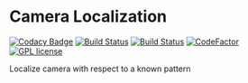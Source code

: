 # Camera Localization

[![Codacy Badge](https://api.codacy.com/project/badge/Grade/9bb0c11775f94469825e3675bf39015e)](https://app.codacy.com/gh/camera-localization/camera_localization?utm_source=github.com&utm_medium=referral&utm_content=camera-localization/camera_localization&utm_campaign=Badge_Grade_Settings)
[![Build Status](https://semaphoreci.com/api/v1/camera-localization/camera_localization/branches/master/badge.svg)](https://semaphoreci.com/camera-localization/camera_localization)
[![Build Status](https://travis-ci.com/camera-localization/camera_localization.svg?branch=master)](https://travis-ci.com/camera-localization/camera_localization)
[![CodeFactor](https://www.codefactor.io/repository/github/camera-localization/camera_localization/badge)](https://www.codefactor.io/repository/github/camera-localization/camera_localization)
[![GPL license](https://img.shields.io/badge/License-GPL-blue.svg)](http://perso.crans.org/besson/LICENSE.html)

Localize camera with respect to a known pattern
